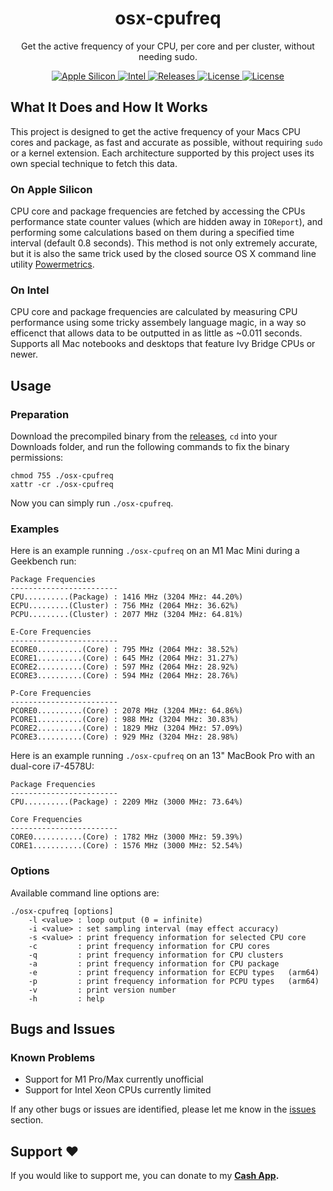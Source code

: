 <h1 align="center" style="">osx-cpufreq</h1>

<p align="center">
   Get the active frequency of your CPU, per core and per cluster, without needing sudo.
</p>
<p align="center">
    <a href="">
       <img alt="Apple Silicon" src="https://img.shields.io/badge/Apple_Silicon-M1_(M1_Pro/Max_Unofficial)-red.svg"/>
    </a>
    <a href="">
       <img alt="Intel" src="https://img.shields.io/badge/Intel-Ivy_Bridge_And_Newer-orange.svg"/>
    </a>
    <a href="https://github.com/BitesPotatoBacks/osx-cpufreq/releases">
        <img alt="Releases" src="https://img.shields.io/github/release/BitesPotatoBacks/osx-cpufreq.svg"/>
    </a>
    <a href="https://github.com/BitesPotatoBacks/osx-cpufreq/blob/main/LICENSE">
        <img alt="License" src="https://img.shields.io/github/license/BitesPotatoBacks/osx-cpufreq.svg"/>
    </a>
    <a href="https://cash.app/$bitespotatobacks">
        <img alt="License" src="https://img.shields.io/badge/donate-Cash_App-default.svg"/>
    </a>
    <br>
</p>

## What It Does and How It Works
This project is designed to get the active frequency of your Macs CPU cores and package, as fast and accurate as possible, without requiring `sudo` or a kernel extension. Each architecture supported by this project uses its own special technique to fetch this data.
### On Apple Silicon
CPU core and package frequencies are fetched by accessing the CPUs performance state counter values (which are hidden away in `IOReport`), and performing some calculations based on them during a specified time interval (default 0.8 seconds). This method is not only extremely accurate, but it is also the same trick used by the closed source OS X command line utility [Powermetrics](https://www.unix.com/man-page/osx/1/powermetrics/).
### On Intel
CPU core and package frequencies are calculated by measuring CPU performance using some tricky assembely language magic, in a way so efficenct that allows data to be outputted in as little as ~0.011 seconds. Supports all Mac notebooks and desktops that feature Ivy Bridge CPUs or newer.
## Usage
### Preparation
Download the precompiled binary from the [releases](https://github.com/BitesPotatoBacks/osx-cpufreq/releases), `cd` into your Downloads folder, and run the following commands to fix the binary permissions:
```
chmod 755 ./osx-cpufreq
xattr -cr ./osx-cpufreq
```
Now you can simply run `./osx-cpufreq`.

### Examples
Here is an example running `./osx-cpufreq` on an M1 Mac Mini during a Geekbench run:
```
Package Frequencies
------------------------
CPU..........(Package) : 1416 MHz (3204 MHz: 44.20%)
ECPU.........(Cluster) : 756 MHz (2064 MHz: 36.62%)
PCPU.........(Cluster) : 2077 MHz (3204 MHz: 64.81%)

E-Core Frequencies
------------------------
ECORE0..........(Core) : 795 MHz (2064 MHz: 38.52%)
ECORE1..........(Core) : 645 MHz (2064 MHz: 31.27%)
ECORE2..........(Core) : 597 MHz (2064 MHz: 28.92%)
ECORE3..........(Core) : 594 MHz (2064 MHz: 28.76%)

P-Core Frequencies
------------------------
PCORE0..........(Core) : 2078 MHz (3204 MHz: 64.86%)
PCORE1..........(Core) : 988 MHz (3204 MHz: 30.83%)
PCORE2..........(Core) : 1829 MHz (3204 MHz: 57.09%)
PCORE3..........(Core) : 929 MHz (3204 MHz: 28.98%)
```
Here is an example running `./osx-cpufreq` on an 13" MacBook Pro with an dual-core i7-4578U:
```
Package Frequencies
------------------------
CPU..........(Package) : 2209 MHz (3000 MHz: 73.64%)

Core Frequencies
------------------------
CORE0...........(Core) : 1782 MHz (3000 MHz: 59.39%)
CORE1...........(Core) : 1576 MHz (3000 MHz: 52.54%)
```
### Options
Available command line options are:
```
./osx-cpufreq [options]
    -l <value> : loop output (0 = infinite)
    -i <value> : set sampling interval (may effect accuracy)
    -s <value> : print frequency information for selected CPU core
    -c         : print frequency information for CPU cores
    -q         : print frequency information for CPU clusters
    -a         : print frequency information for CPU package
    -e         : print frequency information for ECPU types   (arm64)
    -p         : print frequency information for PCPU types   (arm64)
    -v         : print version number
    -h         : help
```

## Bugs and Issues
### Known Problems
- Support for M1 Pro/Max currently unofficial
- Support for Intel Xeon CPUs currently limited
<!-- - Looping the output using -l does not refresh per core frequencies on arm64 --><!--Fixed with version 2.4.0--> 

If any other bugs or issues are identified, please let me know in the [issues](https://github.com/BitesPotatoBacks/osx-cpufreq/issues) section.

## Support ❤️
If you would like to support me, you can donate to my **[Cash App](https://cash.app/$bitespotatobacks).**
